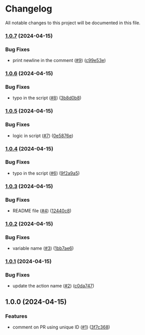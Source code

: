 # Changelog

All notable changes to this project will be documented in this file.

### [1.0.7](https://github.com/hey-car/action-pr-comment/compare/v1.0.6...v1.0.7) (2024-04-15)


### Bug Fixes

* print newline in the comment ([#9](https://github.com/hey-car/action-pr-comment/issues/9)) ([c99e53e](https://github.com/hey-car/action-pr-comment/commit/c99e53e8cf2f366334d3dc0cd8c7eab8b2716939))

### [1.0.6](https://github.com/hey-car/action-pr-comment/compare/v1.0.5...v1.0.6) (2024-04-15)


### Bug Fixes

* typo in the script ([#8](https://github.com/hey-car/action-pr-comment/issues/8)) ([3b8d0b8](https://github.com/hey-car/action-pr-comment/commit/3b8d0b88d713649b4efedb59855cf8473c65fd7e))

### [1.0.5](https://github.com/hey-car/action-pr-comment/compare/v1.0.4...v1.0.5) (2024-04-15)


### Bug Fixes

* logic in script ([#7](https://github.com/hey-car/action-pr-comment/issues/7)) ([0e5876e](https://github.com/hey-car/action-pr-comment/commit/0e5876e2d5b2d47571bb4df7bfda61894981302c))

### [1.0.4](https://github.com/hey-car/action-pr-comment/compare/v1.0.3...v1.0.4) (2024-04-15)


### Bug Fixes

* typo in the script ([#6](https://github.com/hey-car/action-pr-comment/issues/6)) ([9f2a9a5](https://github.com/hey-car/action-pr-comment/commit/9f2a9a5af70ec17494415e8c162c6f0f5b7791bb))

### [1.0.3](https://github.com/hey-car/action-pr-comment/compare/v1.0.2...v1.0.3) (2024-04-15)


### Bug Fixes

* README file ([#4](https://github.com/hey-car/action-pr-comment/issues/4)) ([12440c8](https://github.com/hey-car/action-pr-comment/commit/12440c8f81786d3cacec4cd71f82e7f9f021d142))

### [1.0.2](https://github.com/hey-car/action-pr-comment/compare/v1.0.1...v1.0.2) (2024-04-15)


### Bug Fixes

* variable name ([#3](https://github.com/hey-car/action-pr-comment/issues/3)) ([1bb7ae6](https://github.com/hey-car/action-pr-comment/commit/1bb7ae616baa6a31d99c84ac854c39d8ab4446df))

### [1.0.1](https://github.com/hey-car/action-pr-comment/compare/v1.0.0...v1.0.1) (2024-04-15)


### Bug Fixes

* update the action name ([#2](https://github.com/hey-car/action-pr-comment/issues/2)) ([c0da747](https://github.com/hey-car/action-pr-comment/commit/c0da747f392440adb2907560add544d917dda24d))

## 1.0.0 (2024-04-15)


### Features

* comment on PR using unique ID ([#1](https://github.com/hey-car/action-pr-comment/issues/1)) ([3f7c368](https://github.com/hey-car/action-pr-comment/commit/3f7c368816c31246c14ab555d30365e081bad828))
